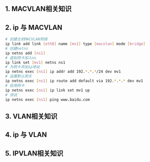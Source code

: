 ## 1. MACVLAN相关知识

## 2. ip 与 MACVLAN
```sh
# 创建主机MACVLAN网络
ip link add link [eth0] name [mv1] type [macvlan] mode [bridge] 
# 创建netns
ip netns add [ns1]
# 虚拟网卡加入ns
ip link set [mv1] netns ns1
# 为网卡添加ip地址
ip netns exec [ns1] ip addr add 192.*.*.*/24 dev mv1
# 设置默认网关
ip netns exec [ns1] ip route add default via 192.*.*.* dev mv1
# 启用网卡
ip netns exec [ns1] ip link set mv1 up
# 测试
ip netns exec [ns1] ping www.baidu.com

```
## 3. VLAN相关知识

## 4. ip 与 VLAN

## 5. IPVLAN相关知识
## 